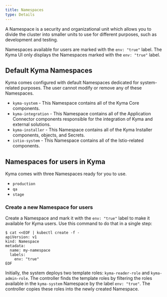 ```yaml
---
title: Namespaces
type: Details
---
```


A Namespace is a security and organizational unit which allows you to divide the cluster into smaller units to use for different purposes, such as development and testing.

Namespaces available for users are marked with the `env: "true"` label. The Kyma UI only displays the Namespaces marked with the `env: "true"` label.


## Default Kyma Namespaces

Kyma comes configured with default Namespaces dedicated for system-related purposes. The user cannot modify or remove any of these Namespaces.

- `kyma-system` - This Namespace contains all of the Kyma Core components.
- `kyma-integration` - This Namespace contains all of the Application Connector components responsible for the integration of Kyma and external solutions.
- `kyma-installer` - This Namespace contains all of the Kyma Installer components, objects, and Secrets.
- `istio-system` - This Namespace contains all of the Istio-related components.

## Namespaces for users in Kyma

Kyma comes with three Namespaces ready for you to use.
- `production`
- `qa`
- `stage`

### Create a new Namespace for users

Create a Namespace and mark it with the `env: "true"` label to make it available for Kyma users. Use this command to do that in a single step:

```
$ cat <<EOF | kubectl create -f -
apiVersion: v1
kind: Namespace
metadata:
  name: my-namespace
  labels:
    env: "true"
EOF
```

Initially, the system deploys two template roles: `kyma-reader-role` and `kyma-admin-role`. The controller finds the template roles by filtering the roles available in the `kyma-system` Namespace by the label `env: "true"`. The controller copies these roles into the newly created Namespace.
